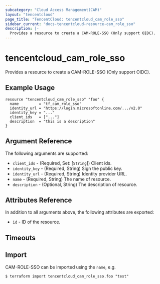 ```yaml
---
subcategory: "Cloud Access Management(CAM)"
layout: "tencentcloud"
page_title: "TencentCloud: tencentcloud_cam_role_sso"
sidebar_current: "docs-tencentcloud-resource-cam_role_sso"
description: |-
  Provides a resource to create a CAM-ROLE-SSO (Only support OIDC).
---
```


# tencentcloud_cam_role_sso

Provides a resource to create a CAM-ROLE-SSO (Only support OIDC).

## Example Usage

```hcl
resource "tencentcloud_cam_role_sso" "foo" {
  name         = "tf_cam_role_sso"
  identity_url = "https://login.microsoftonline.com/.../v2.0"
  identity_key = "..."
  client_ids   = ["..."]
  description  = "this is a description"
}
```

## Argument Reference

The following arguments are supported:

* `client_ids` - (Required, Set: [`String`]) Client ids.
* `identity_key` - (Required, String) Sign the public key.
* `identity_url` - (Required, String) Identity provider URL.
* `name` - (Required, String) The name of resource.
* `description` - (Optional, String) The description of resource.

## Attributes Reference

In addition to all arguments above, the following attributes are exported:

* `id` - ID of the resource.



## Timeouts

<no value>


## Import

CAM-ROLE-SSO can be imported using the `name`, e.g.

```
$ terraform import tencentcloud_cam_role_sso.foo "test"
```

